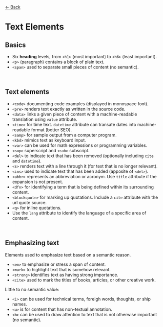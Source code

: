 [&larr; Back](./README.md)

# Text Elements

## Basics

- Six **heading** levels, from `<h1>` (most important) to `<h6>` (least important).
- `<p>` (paragraph) contains a block of plain text.
- `<span>` used to separate small pieces of content (no semantic).

<br>

## Text elements

- `<code>` documenting code examples (displayed in monospace font).
- `<pre>` renders text exactly as written in the source code.
- `<data>` links a given piece of content with a machine-readable translation using `value` attribute.
- `<time>` for time text. `datetime` attribute can transate dates into machine-readable format (better SEO).
- `<samp>` for sample output from a computer program.
- `<kbd>` mimics text as keyboard input.
- `<var>` can be used for math expressions or programming variables.
- `<sup>` superscript and `<sub>` subscript.
- `<del>` to indicate text that has been removed (optionally including `cite` and `datetime`).
- `<s>` renders text with a line through it (for text that is no longer relevant).
- `<ins>` used to indicate text that has been added (apposite of `<del>`).
- `<abbr>` represents an abbreviation or acronym. Use `title` attribute if the expansion is not present.
- `<dfn>` for identifying a term that is being defined within its surrounding content.
- `<blockquote>` for marking up quotations. Include a `cite` attribute with the url quote source.
- `<q>` for inline quotations.
- Use the `lang` attribute to identify the language of a specific area of content.

<br>

## Emphasizing text

Elements used to emphasize text based on a semantic reason.

- `<em>` to emphasize or stress a span of content.
- `<mark>` to highlight text that is somehow relevant.
- `<strong>` identifies text as having strong importance.
- `<cite>` used to mark the titles of books, articles, or other creative work.

<div></div>

Little to no semantic value:

- `<i>` can be used for technical terms, foreigh words, thoughts, or ship names.
- `<u>` is for content that has non-textual annotation.
- `<b>` can be used to draw attention to text that is not otherwise important (no semantic).

<br>
